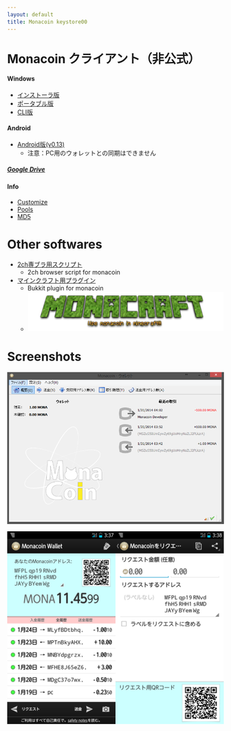 ```yaml
---
layout: default
title: Monacoin keystore00
---
```

# Monacoin クライアント（非公式）

#### Windows
- [インストーラ版](https://github.com/keystore00/monacoin/releases/download/v0.8.7.0/monacoin-0.8.7.0-win32-setup.exe "download")
- [ポータブル版](https://github.com/keystore00/monacoin/releases/download/v0.8.7.0/monacoin-qt-v0.8.7.0.zip "download")
- [CLI版](https://github.com/keystore00/monacoin/releases/download/v0.8.7.0/monacoind.exe "download")

#### Android
- [Android版(v0.13)](https://github.com/keystore00/monacoin-wallet-new/releases/download/v0.14/wallet-0.14.apk "download")
    - 注意：PC用のウォレットとの同期はできません

##### [Google Drive](https://drive.google.com/folderview?id=0B4M6hqvhxB30azBmSXFIOXhuSVE&usp=sharing)

#### Info
- [Customize](./custom.html "Customize")
- [Pools](./pools.html "Pools")
- [MD5](./md5.txt "MD5 HASH")

# Other softwares
- [2ch専ブラ用スクリプト](https://github.com/keystore00/monaext "Go")
    - 2ch browser script for monacoin
- [マインクラフト用プラグイン](https://github.com/keystore00/Monacoinish/releases/download/v1.1/Monacoinish-1.1.jar "Download")
    - Bukkit plugin for monacoin
    - [![Monacraft logo](images/monacoinish.png "Monacraft logo")](http://monacoin.sv73.net/monacraft.php "Monacraft")

# Screenshots
![Windows screenshot](images/screenshot_windows.png "Windows screenshot")


![Android screenshot](images/screenshot_android.png "Android screenshot")
